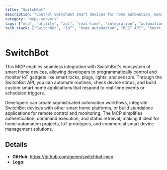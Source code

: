 ```yaml
---
title: "SwitchBot"
description: "Control SwitchBot smart devices for home automation, monitoring, and API-driven device management."
category: "mcps-servers"
tags: ["mcp", "utility", "api", "real-time", "integration", "automation"]
tech_stack: ["SwitchBot", "IoT", "Home Automation", "REST API", "Smart Devices"]
---
```


# SwitchBot

This MCP enables seamless integration with SwitchBot's ecosystem of smart home devices, allowing developers to programmatically control and monitor IoT gadgets like smart locks, plugs, lights, and sensors. Through the SwitchBot API, you can automate routines, check device status, and build custom smart home applications that respond to real-time events or scheduled triggers.

Developers can create sophisticated automation workflows, integrate SwitchBot devices with other smart home platforms, or build standalone applications for remote control and monitoring. The MCP simplifies authentication, command execution, and status retrieval, making it ideal for home automation projects, IoT prototypes, and commercial smart device management solutions.

## Details

- **GitHub**: https://github.com/genm/switchbot-mcp
- **Logo**: 
